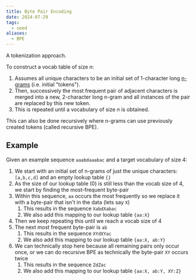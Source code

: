 ```yaml
---
title: Byte Pair Encoding
date: 2024-07-29
tags:
  - seed
aliases:
  - BPE
---
```

A tokenization approach.

To construct a vocab table of size $n$:

1. Assumes all unique characters to be an initial set of 1-character long [n-grams](https://en.wikipedia.org/wiki/N-grams "N-grams") (i.e. initial "tokens").
2. Then, successively the most frequent pair of adjacent characters is merged into a new, 2-character long n-gram and all instances of the pair are replaced by this new token.
3. This is repeated until a vocabulary of size $n$ is obtained.

This can also be done recursively where n-grams can use previously created tokens (called recursive BPE).

## Example

Given an example sequence `aaabdaaabac` and a target vocabulary of size 4:

1. We start with an initial set of n-grams of just the unique characters: `[a,b,c,d]` and an empty lookup table `{}`
2. As the size of our lookup table (0) is still less than the vocab size of 4, we start by finding the most-frequent byte-pair
3. Within this sequence, `aa` occurs the most frequently so we replace it with a byte-pair that isn't in the data (lets say `X`)
	1. This results in the sequence `XabdXabac`
	2. We also add this mapping to our lookup table `{aa:X}`
4. Then we keep repeating this until we reach a vocab size of 4
5. The next most frequent byte-pair is `ab`
	1. This results in the sequence `XYdXYac`
	2. We also add this mapping to our lookup table `{aa:X, ab:Y}`
6. We can technically stop here because all remaining pairs only occur once, or we can do recursive BPE as technically the byte-pair `XY` occurs twice
	1. This results in the sequence `ZdZac`
	2. We also add this mapping to our lookup table `{aa:X, ab:Y, XY:Z}`